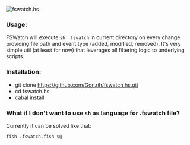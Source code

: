 ![fswatch.hs](https://dl.dropboxusercontent.com/u/4109351/github/fswatch.png)

### Usage:

FSWatch will execute `sh .fswatch` in current directory on every change providing file path and event type (added, modified, removed).
It's very simple util (at least for now) that leverages all filtering logic to underlying scripts.

### Installation:

* git clone https://github.com/Gonzih/fswatch.hs.git
* cd fswatch.hs
* cabal install

### What if I don't want to use `sh` as language for .fswatch file?

Currently it can be solved like that:

```.fswatch
fish .fswatch.fish $@
```

